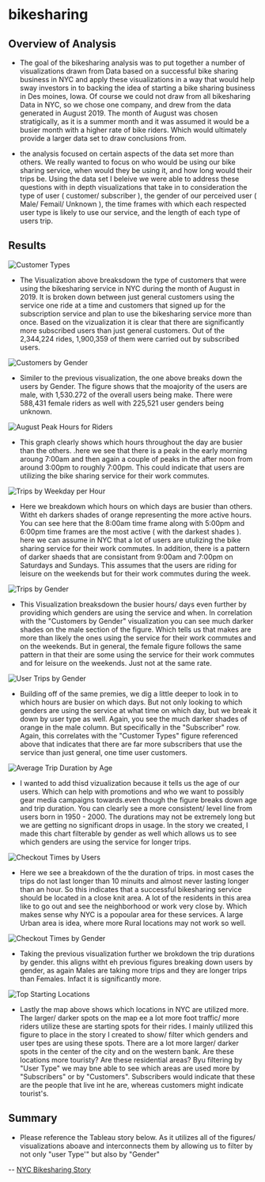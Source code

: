 # bikesharing

## Overview of Analysis
- The goal of the bikesharing analysis was to put together a number of visualizations drawn from Data based on a successful bike sharing business in NYC and apply these visualizations in a way that would help sway investors in to backing the idea of starting a bike sharing business in Des moines, Iowa. Of course we could not draw from all bikesharing Data in NYC, so we chose one company, and drew from the data generated in August 2019. The month of August was chosen stratigically, as it is a summer month and it was assumed it would be a busier month with a higher rate of bike riders. Which would ultimately provide a larger data set to draw conclusions from. 

- the analysis focused on certain aspects of the data set more than others. We really wanted to focus on who would be using our bike sharing service, when would they be using it, and how long would their trips be. Using the data set I beleive we were able to address these questions with in depth visualizations that take in to consideration the type of user ( customer/ subscriber ), the gender of our perceived user ( Male/ Femail/ Unknown ), the time frames with which each respected user type is likely to use our service, and the length of each type of users trip. 

## Results


![Customer Types](https://github.com/Jess-Vannatter/bikesharing/blob/main/images/Customer_types_viz.png)
- The Visualization above breaksdown the type of customers that were using the bikesharing service in NYC during the month of August in 2019. It is broken down between just general customers using the service one ride at a time and customers that signed up for the subscription service and plan to use the bikesharing service more than once. Based on the vizualization it is clear that there are significantly more subscribed users than just general customers. Out of the 2,344,224 rides, 1,900,359 of them were carried out by subscribed users. 

![Customers by Gender](https://github.com/Jess-Vannatter/bikesharing/blob/main/images/Customers_By_Gender_Viz.png)
- Similer to the previous visualization, the one above breaks down the users by Gender. The figure shows that the moajority of the users are male, with 1,530.272 of the overall users being make. There were 588,431 female riders as well with 225,521 user genders being unknown.

![August Peak Hours for Riders](https://github.com/Jess-Vannatter/bikesharing/blob/main/images/August_Peak_Hours_viz.png)
- This graph clearly shows which hours throughout the day are busier than the others. .here we see that there is a peak in the early morning aroung 7:00am and then again a couple of peaks in the after noon from around 3:00pm to roughly 7:00pm. This could indicate that users are utilizing the bike sharing service for their work commutes. 

![Trips by Weekday per Hour](https://github.com/Jess-Vannatter/bikesharing/blob/main/images/Trips_By_Weekday_Per_Hour_viz.png)
- Here we breakdown which hours on which days are busier than others. Witht eh darkers shades of orange representing the more active hours. You can see here that the 8:00am time frame along with 5:00pm and 6:00pm time frames are the most active ( with the darkest shades ). here we can assume in NYC that a lot of users are utulizing the bike sharing service for their work commutes. In addition, there is a pattern of darker shaeds that are consistant from 9:00am and 7:00pm on Saturdays and Sundays. This assumes that the users are riding for leisure on the weekends but for their work commutes during the week.

![Trips by Gender](https://github.com/Jess-Vannatter/bikesharing/blob/main/images/Trips_by_Gender_viz.png)
- This Visualization breaksdown the busier hours/ days even further by providing which genders are using the service and when. In correlation with the "Customers by Gender" visualization you can see much darker shades on the male section of the figure. Which tells us that makes are more than likely the ones using the service for their work commutes and on the weekends. But in general, the female figure follows the same pattern in that their are some using the service for their work commutes and for leisure on the weekends. Just not at the same rate.

![User Trips by Gender](https://github.com/Jess-Vannatter/bikesharing/blob/main/images/User_trips_By_Gender_Viz.png)
- Building off of the same premies, we dig a little deeper to look in to which hours are busier on which days. But not only looking to which genders are using the service at what time on which day, but we break it down by user type as well. Again, you see the much darker shades of orange in the male column. But specifically in the "Subscriber" row. Again, this correlates with the "Customer Types" figure referenced above that indicates that there are far more subscribers that use the service than just general, one time user customers. 

![Average Trip Duration by Age](https://github.com/Jess-Vannatter/bikesharing/blob/main/images/Avg_trip_Duration_by_age_viz.png)
- I wanted to add thisd vizualization because it tells us the age of our users. Which can help with promotions and who we want to possibly gear media campaigns towards.even though the figure breaks down age and trip duration. You can clearly see a more consistent/ level line from users born in 1950 - 2000. The durations may not be extremely long but we are getting no significant drops in usage. In the story we created, I made this chart filterable by gender as well which allows us to see which genders are using the service for longer trips.

![Checkout Times by Users](https://github.com/Jess-Vannatter/bikesharing/blob/main/images/Checkout_Times_for%20Users_viz.png)
- Here we see a breakdown of the the duration of trips. in most cases the trips do not last longer  than 10 minuits and almost never lasting longer than an hour. So this indicates that a successful bikesharing service should be located in a close knit area. A lot of the residents in this area like to go out and see the neighborhood or work very close by. Which makes sense why NYC is a popoular area for these services. A large Urban area is idea, where more Rural locations may not work so well. 

![Checkout Times by Gender](https://github.com/Jess-Vannatter/bikesharing/blob/main/images/Checkout_Times_by_gender_viz.png)
- Taking the previous visualization further we brokdown the trip durations by gender. this aligns witht eh previous figures breaking down users by gender, as again Males are taking more trips and they are longer trips than Females. Infact it is significantly more. 


![Top Starting Locations](https://github.com/Jess-Vannatter/bikesharing/blob/main/images/Top_starting_Locations_viz.png)
- Lastly the map above shows which locations in NYC are utilized more. The larger/ darker spots on the map ee a lot more foot traffic/ more riders utilize these are starting spots for their rides. I mainly utilized this figure to place in the story I created to show/ filter which genders and user tpes are using these spots. There are a lot more larger/ darker spots in the center of the city and on the western bank. Are these locations more touristy? Are these residential areas? Byu filtering by "User Type" we may bne able to see which areas are used more by "Subscribers" or by "Customers". Subscribers would indicate that these are the people that live int he are, whereas customers might indicate tourist's.

## Summary
- Please reference the Tableau story below. As it utilizes all of the figures/ visualizations aboave and interconnects them by allowing us to filter by not only "user Type'" but also by "Gender"

-- [NYC Bikesharing Story](https://public.tableau.com/app/profile/jvannatter6/viz/Challenge_15_take_2/NYCBikesharingStory)


